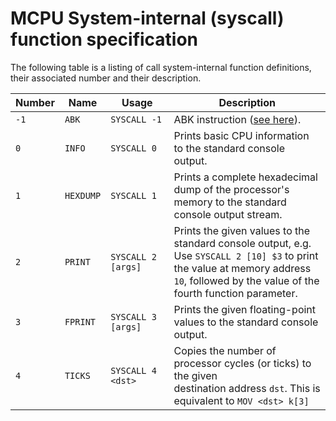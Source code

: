 # MCPU System-internal (syscall) function specification

The following table is a listing of call system-internal function definitions, their associated number and their description.

| Number | Name | Usage | Description |
|------|----|-------|-------------|
|`-1`|`ABK`|`SYSCALL -1`| ABK instruction ([see here](https://github.com/Unknown6656/kit.edu/blob/master/CustomDefinitions/CustomDefinitions.pdf)). |
|`0`|`INFO`|`SYSCALL 0`| Prints basic CPU information to the standard console output. |
|`1`|`HEXDUMP`|`SYSCALL 1`| Prints a complete hexadecimal dump of the processor's<br/>memory to the standard console output stream. |
|`2`|`PRINT`|`SYSCALL 2 [args]`| Prints the given values to the standard console output, e.g.<br/>Use `SYSCALL 2 [10] $3` to print the value at memory address<br/>`10`, followed by the value of the fourth function parameter. |
|`3`|`FPRINT`|`SYSCALL 3 [args]`| Prints the given floating-point values to the standard console<br/>output. |
|`4`|`TICKS`|`SYSCALL 4 <dst>`| Copies the number of processor cycles (or ticks) to the given<br/>destination address `dst`. This is equivalent to `MOV <dst> k[3]` |
